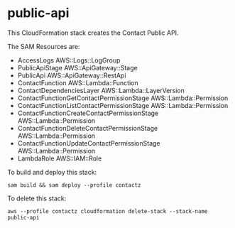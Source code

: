 # public-api

This CloudFormation stack creates the Contact Public API.

The SAM Resources are:

- AccessLogs AWS::Logs::LogGroup
- PublicApiStage AWS::ApiGateway::Stage
- PublicApi AWS::ApiGateway::RestApi
- ContactFunction AWS::Lambda::Function
- ContactDependenciesLayer AWS::Lambda::LayerVersion
- ContactFunctionGetContactPermissionStage AWS::Lambda::Permission
- ContactFunctionListContactPermissionStage AWS::Lambda::Permission
- ContactFunctionCreateContactPermissionStage AWS::Lambda::Permission
- ContactFunctionDeleteContactPermissionStage AWS::Lambda::Permission
- ContactFunctionUpdateContactPermissionStage AWS::Lambda::Permission
- LambdaRole AWS::IAM::Role

To build and deploy this stack:

```
sam build && sam deploy --profile contactz
```

To delete this stack:

```
aws --profile contactz cloudformation delete-stack --stack-name public-api
```

